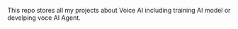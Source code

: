 This repo stores all my projects about Voice AI including training AI model or develping voce AI Agent. 
